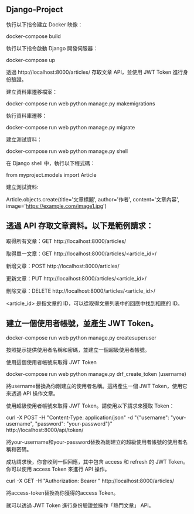 ## Django-Project
執行以下指令建立 Docker 映像：

docker-compose build

執行以下指令啟動 Django 開發伺服器：

docker-compose up

透過 http://localhost:8000/articles/ 存取文章 API，並使用 JWT Token 進行身份驗證。


建立資料庫遷移檔案：

docker-compose run web python manage.py makemigrations

執行資料庫遷移：

docker-compose run web python manage.py migrate

建立測試資料：

docker-compose run web python manage.py shell

在 Django shell 中，執行以下程式碼：

from myproject.models import Article

建立測試資料:

Article.objects.create(title='文章標題', author='作者', content='文章內容', image='https://example.com/image1.jpg')

## 透過 API 存取文章資料。以下是範例請求：

取得所有文章：GET http://localhost:8000/articles/

取得單一文章：GET http://localhost:8000/articles/<article_id>/

新增文章：POST http://localhost:8000/articles/

更新文章：PUT http://localhost:8000/articles/<article_id>/

刪除文章：DELETE http://localhost:8000/articles/<article_id>/

<article_id> 是指文章的 ID，可以從取得文章列表中的回應中找到相應的 ID。

## 建立一個使用者帳號，並產生 JWT Token。

docker-compose run web python manage.py createsuperuser

按照提示提供使用者名稱和密碼，並建立一個超級使用者帳號。

使用這個使用者帳號來取得 JWT Token

docker-compose run web python manage.py drf_create_token (username)

將username替換為你剛建立的使用者名稱。這將產生一個 JWT Token，使用它來透過 API 操作文章。

使用超級使用者帳號來取得 JWT Token。請使用以下請求來獲取 Token：

curl -X POST -H "Content-Type: application/json" -d "{\"username\": \"your-username\", \"password\": \"your-password\"}" http://localhost:8000/api/token/

將your-username和your-password替換為剛建立的超級使用者帳號的使用者名稱和密碼。

成功請求後，你會收到一個回應，其中包含 access 和 refresh 的 JWT Token。你可以使用 access Token 來進行 API 操作。

curl -X GET -H "Authorization: Bearer <access-token>" http://localhost:8000/articles/

將access-token替換為你獲得的access Token。

就可以透過 JWT Token 進行身份驗證並操作「熱門文章」 API。
